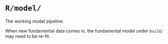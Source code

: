 # `R/model/`

The working model pipeline.

When new fundamental data comes in, the fundamental model under `build/` may
need to be re-fit.
